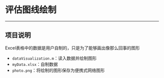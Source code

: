 # 评估图线绘制

------------------------------------------------------------------------------------------
## 项目说明
Excel表格中的数据是用户自制的，只是为了能够画出像那么回事的图形

* `dataVisualization.m`：读入数据并绘制图形
* `myData.xlsx`：自制数据
* `photo.png`：将绘制的图形保存为便携式网络图形
